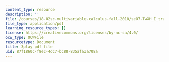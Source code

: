 ```yaml
---
content_type: resource
description: ''
file: /courses/18-02sc-multivariable-calculus-fall-2010/seO7-TwXH_I_transcript.pdf
file_type: application/pdf
learning_resource_types: []
license: https://creativecommons.org/licenses/by-nc-sa/4.0/
ocw_type: OCWFile
resourcetype: Document
title: 3play pdf file
uid: 87f1860c-f8ec-4dc7-bc88-835afa3a708a
---
```

